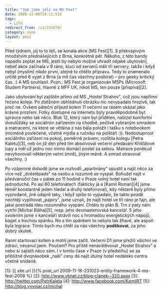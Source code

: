 ```yaml
---
title: "Jak jsme jeli na MS Fest"
date: 2009-12-06T19:11:51Z
tags:
  - Life
redirect_from: /id/231079/
category: none
layout: post
---
```

Před týdnem, joj to to letí, se konala akce [MS Fest][1]. S překvapivým množstvím přednášejících z Brna, konkrétně pět. Někoho, z této bandy napadlo zeptat se MS, jestli by nebylo možné uhradit nějaké ubytování, neboť akce začínala v 9 ráno, kluci od serverů měli tři servery, takže i když nebyl (myslím) nikdo první, stejně to chtělo přípravu. Tedy to znamenalo určitě před 6 vyjet z Brna (a mít čas všechny posbírat) – pro geeky kritický čas. :) A MS souhlasil. Pozn.: MS Fest je organizován MSPs (Microsoft Student Partners), hlavně z MFF UK, nikoli MS, ten pouze [přispívá][2].

Jako ubytování byl zajištěn přímo od MS „Hostel Strahov", což jsou napřímo řečeno koleje. Po zběžném obhlédnutí obrázku nic nevypadalo hrozivě, tak proč ne. Ovšem páteční příjezd kolem 11 večerní se rázem ukázal jako krásné prozření. Fotky dostupné na internetu byly pravděpodobně byt správce nebo tak něco. Blok 12, který nám byl přidělen, nabízel komfortní dvoulůžáky se sociálním zařízením na chodbě, pečlivě vybraným smradem a matracemi, na které se většina z nás bála položit i tašku s notebookem (nicméně povlečené, včetně mýdla a ručníku na polštáři :)). Nedostupnost sociálního zařízení na pokoji, poměrně právem, rozlítila kolegu [Petra Kaletu][3], neb on již den před tím absolvoval večerní předávání Křišťálové lupy a měl už jednu noc mimo domácí postel za sebou. Matrace poněkud nevyhovovali některým velmi (mně), jiným méně. A smrad otravoval všechny. :)

Po vzájemné dohodě jsme se rozhodli „apartmány" opustit a najít něco za více než „dvěstěpade" na osobu a rozumně se vyspat. Bohužel najít v předvánoční čas v pátek po 11 hodině v Praze volný hotel není tak jednoduché. Po asi 60 telefonátech (fakticky já a [Kamil Roman][4] jsme téměř konstantně jeden hledal a druhý telefonoval), kdy některé byly přímo vyprodané, jiné údajně taky, i když spíše to vypadalo, že takto pozdě nechtějí vyplňovat „papíry", jsme uznali, že najít hotel ve tři ráno je fajn, ale jaksi postrádá ideu rozumného vyspání. Chtělo to plán B. Trn z paty nám vytrhl [Michal Bláha][5], resp. jeho devmasterovská kancelář. S jeho svolením jsme v kanceláři strávili noc s hromadou energetických nápojů, baget a trochou spánku. No s tím spánkem to nebylo tak žhavé, ale aspoň byla legrace. Tímto bych mu chtěl za nás všechny **poděkovat**, za jeho dobrý skutek.

Ranní startovací kofein a mohli jsme začít. Večerní D1 jsme přežili všichni ve zdraví, neusnul jsem. Poučení? Pro příště nenavštěvovat „Hostel Strahov" a nebo si zajistit něco sám. I v tomto čase v Praze (v předstihu) se za přibližně dvojnásobek „naší" ceny dá najít útulný hotel nedaleko centra včetně snídaně.

[1]: {{ site.url }}{% post_url 2009-11-16-231023-entity-framework-4-ms-fest-2009 %}
[2]: http://www.vbnet.cz/blog-clanek--320.aspx
[3]: http://twitter.com/PetrKaleta
[4]: http://www.facebook.com/KamilRT
[5]: http://blog.vyvojar.cz/michal